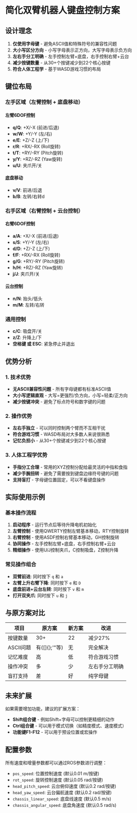 # 简化双臂机器人键盘控制方案

## 设计理念

1. **仅使用字母键** - 避免ASCII值和特殊符号的兼容性问题
2. **大小写区分方向** - 小写字母表示正方向，大写字母表示负方向
3. **左右手分工明确** - 左手控制左臂+底盘，右手控制右臂+云台
4. **减少按键数量** - 从30+个按键减少到22个核心按键
5. **符合人体工程学** - 基于WASD游戏习惯的布局

## 键位布局

### 左手区域（左臂控制 + 底盘移动）

#### 左臂6DOF控制
- **q/Q**: +X/-X (前进/后退)
- **w/W**: +Y/-Y (左/右)  
- **e/E**: +Z/-Z (上/下)
- **r/R**: +RX/-RX (Roll旋转)
- **t/T**: +RY/-RY (Pitch旋转)  
- **y/Y**: +RZ/-RZ (Yaw旋转)
- **u/U**: 夹爪开/关

#### 底盘移动
- **v/V**: 前进/后退
- **b/B**: 左转/右转d

### 右手区域（右臂控制 + 云台控制）

#### 右臂6DOF控制
- **a/A**: +X/-X (前进/后退)
- **s/S**: +Y/-Y (左/右)
- **d/D**: +Z/-Z (上/下)  
- **f/F**: +RX/-RX (Roll旋转)
- **g/G**: +RY/-RY (Pitch旋转)
- **h/H**: +RZ/-RZ (Yaw旋转)
- **j/J**: 夹爪开/关

#### 云台控制
- **n/N**: 抬头/低头
- **m/M**: 左转/右转

### 通用控制
- **c/C**: 吸盘开/关
- **z/Z**: 升降上/下
- **空格键 或 ESC**: 紧急停止并退出

## 优势分析

### 1. 技术优势
- **无ASCII兼容性问题** - 所有字母键都有标准ASCII值
- **大小写逻辑直观** - 大写=更强烈/负方向，小写=轻柔/正方向
- **减少按键冲突** - 避免了标点符号和数字键的问题

### 2. 操作优势
- **左右手独立** - 可以同时控制两个臂而不互相干扰
- **符合游戏习惯** - WASD布局对大多数人来说很熟悉
- **记忆负担小** - 从30+个按键减少到22个核心按键

### 3. 人体工程学优势
- **手指分工合理** - 常用的XYZ控制分配给最灵活的中指和食指
- **减少手腕扭转** - 避免了需要按到键盘边缘符号键的问题
- **支持盲打** - 字母键位置固定，可以不看键盘操作

## 实际使用示例

### 基本操作流程
1. **启动程序** - 运行节点后等待升降电机初始化
2. **左臂控制** - 使用QWERTY控制左臂基本移动，RTY控制旋转
3. **右臂控制** - 使用ASDF控制右臂基本移动，GH控制旋转
4. **协同操作** - 左手控制左臂+底盘，右手控制右臂+云台
5. **精细操作** - 使用U/J控制夹爪，C控制吸盘，Z控制升降

### 常见操作组合
- **双臂前进**: 同时按下 `q` 和 `a`
- **左臂上升右臂下降**: 同时按下 `e` 和 `D`
- **底盘前进+云台左转**: 同时按下 `v` 和 `m`
- **打开双夹爪**: 同时按下 `u` 和 `j`

## 与原方案对比

| 项目 | 原方案 | 新方案 | 改进 |
|------|--------|--------|------|
| 按键数量 | 30+ | 22 | 减少27% |
| ASCII问题 | 有([]{};'\"等) | 无 | 完全解决 |
| 记忆难度 | 高 | 低 | 符合游戏习惯 |
| 操作冲突 | 多 | 少 | 左右手分工明确 |
| 盲打支持 | 差 | 好 | 纯字母键 |

## 未来扩展

如果需要增加功能，建议的扩展方案：
- **Shift组合键** - 例如Shift+字母可以控制更精细的动作
- **Ctrl组合键** - 可以用于模式切换（如精度模式、速度模式）
- **功能键F1-F12** - 可以用于预设位置或宏操作

## 配置参数

所有速度和增量参数都可以通过ROS参数进行调整：
- `pos_speed`: 位置控制速度 (默认0.01 m/按键)
- `rot_speed`: 旋转控制速度 (默认0.05 rad/按键)
- `head_pitch_speed`: 云台俯仰速度 (默认0.2 rad/按键)
- `head_yaw_speed`: 云台偏航速度 (默认0.2 rad/按键)
- `chassis_linear_speed`: 底盘线速度 (默认0.5 m/s)
- `chassis_angular_speed`: 底盘角速度 (默认0.5 rad/s)
